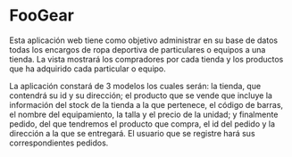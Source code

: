 # FooGear


Esta aplicación web tiene como objetivo administrar en su base de datos todas los encargos de ropa deportiva de particulares o equipos a una tienda. La vista mostrará los compradores por cada tienda y los productos que ha adquirido cada particular o equipo.

La aplicación constará de 3 modelos los cuales serán: la tienda, que contendrá su id y su dirección; el producto que se vende que incluye la información del stock de la tienda a la que pertenece, el código de barras, el nombre del equipamiento, la talla y el precio de la unidad; y finalmente pedido, del que tendremos el producto que compra, el id del pedido y la dirección a la que se entregará. El usuario que se registre hará sus correspondientes pedidos.
